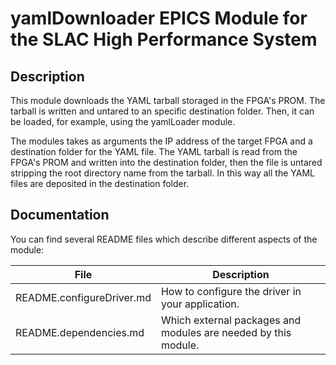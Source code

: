 # yamlDownloader EPICS Module for the SLAC High Performance System

## Description

This module downloads the YAML tarball storaged in the FPGA's PROM. The tarball is written and untared
to an specific destination folder. Then, it can be loaded, for example, using the yamlLoader module.

The modules takes as arguments the IP address of the target FPGA and a destination folder for the YAML
file. The YAML tarball is read from the FPGA's PROM and written into the destination folder, then the
file is untared stripping the root directory name from the tarball. In this way all the YAML files are
deposited in the destination folder.

## Documentation

You can find several README files which describe different aspects of the module:

File                        | Description
----------------------------|---------------
README.configureDriver.md   | How to configure the driver in your application.
README.dependencies.md      | Which external packages and modules are needed by this module.